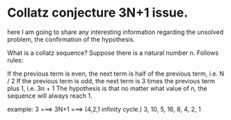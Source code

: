 # Collatz conjecture 3N+1 issue.
here I am going to share any interesting information regarding the unsolved problem, the confirmation of the hypothesis.

What is a collatz sequence?
Suppose there is a natural number n. 
Follows rules:

If the previous term is even, the next term is half of the previous term, i.e. N / 2
If the previous term is odd, the next term is 3 times the previous term plus 1, i.e. 3n + 1
The hypothesis is that no matter what value of n, the sequence will always reach 1.



example: 3 ===> 3N+1 ===> (4,2,1 infinity cycle.)
3, 10, 5, 16, 8, 4, 2, 1
